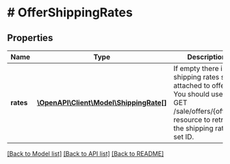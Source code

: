 # # OfferShippingRates

## Properties

Name | Type | Description | Notes
------------ | ------------- | ------------- | -------------
**rates** | [**\OpenAPI\Client\Model\ShippingRate[]**](ShippingRate.md) | If empty there is the shipping rates set attached to offer. You should use the GET /sale/offers/{offerId} resource to retrieve the shipping rates set ID. | [optional] 

[[Back to Model list]](../../README.md#documentation-for-models) [[Back to API list]](../../README.md#documentation-for-api-endpoints) [[Back to README]](../../README.md)


